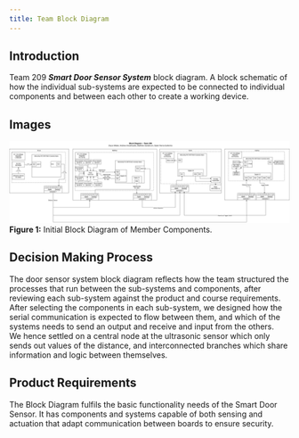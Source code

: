 ```yaml
---
title: Team Block Diagram
---
```


## Introduction

Team 209 **_Smart Door Sensor System_** block diagram.
A block schematic of how the individual sub-systems are expected to be connected to individual components and between each other to create a working device.

## Images

![Team 209 Block Diagram](TeamBlockDiagram.png)
**Figure 1:** Initial Block Diagram of Member Components.

## Decision Making Process
The door sensor system block diagram reflects how the team structured the processes that run between the sub-systems and components, after reviewing each sub-system against the product and course requirements. 
<br> After selecting the components in each sub-system, we designed how the serial communication is expected to flow between them, and which of the systems needs to send an output and receive and input from the others. 
<br>We hence settled on a central node at the ultrasonic sensor which only sends out values of the distance, and interconnected branches which share information and logic between themselves.

## Product Requirements
The Block Diagram fulfils the basic functionality needs of the Smart Door Sensor. It has components and systems capable of both sensing and actuation that adapt communication between boards to ensure security.
